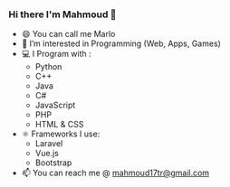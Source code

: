 ### Hi there I'm Mahmoud 👋

- 😄 You can call me Marlo
- 👀 I’m interested in Programming (Web, Apps, Games)
- 💻 I Program with : 
  * Python
  * C++
  * Java
  * C#
  * JavaScript
  * PHP
  * HTML & CSS
- ⚛ Frameworks I use:
  * Laravel
  * Vue.js
  * Bootstrap
- 📫 You can reach me @ mahmoud17tr@gmail.com

<!---
Mahmoud17TR/Mahmoud17TR is a ✨ special ✨ repository because its `README.md` (this file) appears on your GitHub profile.
You can click the Preview link to take a look at your changes.
--->

<!--
**Mahmoud217TR/Mahmoud217TR** is a ✨ _special_ ✨ repository because its `README.md` (this file) appears on your GitHub profile.

Here are some ideas to get you started:

- 🔭 I’m currently working on ...
- 🌱 I’m currently learning ...
- 👯 I’m looking to collaborate on ...
- 🤔 I’m looking for help with ...
- 💬 Ask me about ...
- 📫 How to reach me: ...
- 😄 Pronouns: ...
- ⚡ Fun fact: ...
-->
